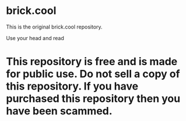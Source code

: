 # brick.cool
This is the original brick.cool repository.

Use your head and read
# This repository is free and is made for public use. Do not sell a copy of this repository. If you have purchased this repository then you have been scammed.
